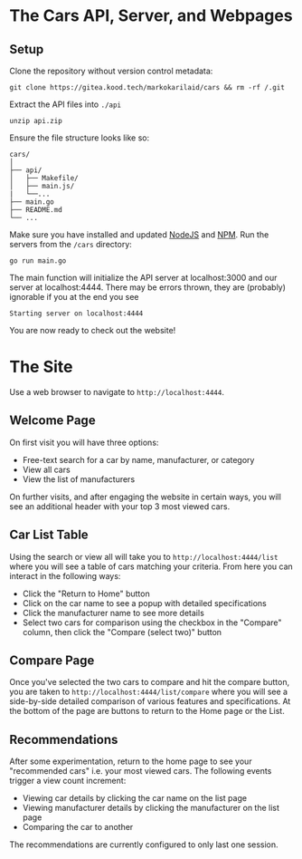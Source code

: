 # The Cars API, Server, and Webpages

## Setup

Clone the repository without version control metadata:

```text
git clone https://gitea.kood.tech/markokarilaid/cars && rm -rf /.git
```

Extract the API files into `./api` 
```text
unzip api.zip
```

Ensure the file structure looks like so:
```
cars/
│
├── api/
│   ├── Makefile/
│   ├── main.js/
|   └──...
├── main.go
├── README.md
└── ...
```

Make sure you have installed and updated [NodeJS](https://nodejs.org/en) and [NPM](https://www.npmjs.com/package/npm).
Run the servers from the `/cars` directory:

```text
go run main.go
```
The main function will initialize the API server at localhost:3000 and our server at localhost:4444. There may be errors thrown, they are (probably) ignorable if you at the end you see

`Starting server on localhost:4444`

You are now ready to check out the website!

# The Site


Use a web browser to navigate to 
`http://localhost:4444`. 

## Welcome Page
On first visit you will have three options:
- Free-text search for a car by name, manufacturer, or category
- View all cars
- View the list of manufacturers 

On further visits, and after engaging the website in certain ways, you will see an additional header with your top 3 most viewed cars.

## Car List Table
Using the search or view all will take you to `http://localhost:4444/list` where you will see a table of cars matching your criteria. From here you can interact in the following ways:
- Click the "Return to Home" button
- Click on the car name to see a popup with detailed specifications
- Click the manufacturer name to see more details
- Select two cars for comparison using the checkbox in the "Compare" column, then click the "Compare (select two)" button 

## Compare Page
Once you've selected the two cars to compare and hit the compare button, you are taken to `http://localhost:4444/list/compare` where you will see a side-by-side detailed comparison of various features and specifications. At the bottom of the page are buttons to return to the Home page or the List. 

## Recommendations 
After some experimentation, return to the home page to see your "recommended cars" i.e. your most viewed cars. The following events trigger a view count increment:
- Viewing car details by clicking the car name on the list page
- Viewing manufacturer details by clicking the manufacturer on the list page
- Comparing the car to another

The recommendations are currently configured to only last one session. 
